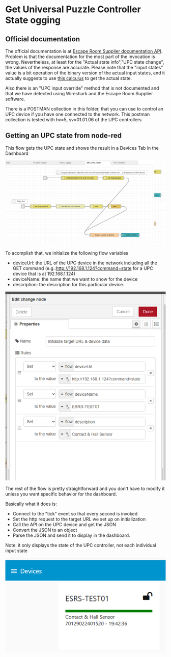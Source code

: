 # Get Universal Puzzle Controller State ogging
## Official documentation 

The official documentation is at <a href="https://wiki.escaperoomsupplier.com/wiki/Universal_Puzzle_Controller_API_v1.0.0">Escape Room Supplier documentation API</a>. Problem is that the documentation for the most part of the invocation is wrong. 
Nevertheless, at least for the "Actual state info","UPC state change",  the values of the response are accurate.
Please note that the "input states" value is a bit operation of the binary version of the actual input states, and it actually suggests to use <a href=" https://www.rapidtables.com/convert/number/decimal-to-binary.html">this calculus</a> to get the actual state.

Also there is an "UPC input override" method that is not documented and that we have detected using Wireshark and the Escape Room Supplier software.

There is a POSTMAN collection in this folder, that you can use to control an UPC device if you have one connected to the network.
This postman collection is tested with hv=5, sv=01.01.06 of the UPC controllers

## Getting an UPC state from node-red
This flow gets the UPC state and shows the result in a Devices Tab in the Dashboard

!["GET_UPC_State"](https://github.com/gabrielcor/node-redescape-EscapeRoomSupplier/blob/main/Documentation/screenshots/GetUPCState01.png)

To acomplish that, we initialize the following flow variables
* deviceUrl: the URL of the UPC device in the network including all the GET command (e.g.:http://192.168.1.124?command=state for a UPC device that is at 192.168.1.124)
* deviceName: the name that we want to show for the device
* description: the description for this particular device.

!["Update flow variables"](https://github.com/gabrielcor/node-redescape-EscapeRoomSupplier/blob/main/Documentation/screenshots/GetUPCState00.png)

The rest of the flow is pretty straightforward and you don't have to modify it unless you want specific behavior for the dashboard.

Basically what it does is:
* Connect to the "tick" event so that every second is invoked
* Set the http request to the target URL we set up on initialization
* Call the API on the UPC device and get the JSON
* Convert the JSON to an object
* Parse the JSON and send it to display in the dashboard.

Note: it only displays the state of the UPC controller, not each individual input state

!["Dashboard"](https://github.com/gabrielcor/node-redescape-EscapeRoomSupplier/blob/main/Documentation/screenshots/GetUPCState02.png)
